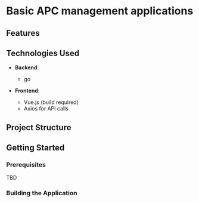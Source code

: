 # Basic APC management applications 


## Features

## Technologies Used

- **Backend**:
    - go

- **Frontend**:
    - Vue.js  (build required)
    - Axios for API calls

## Project Structure

## Getting Started

### Prerequisites
TBD


### Building the Application

